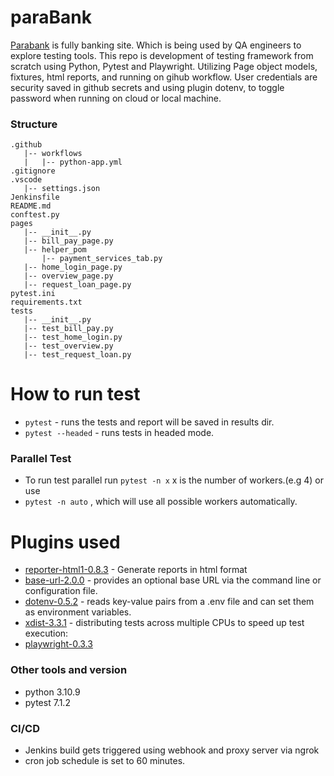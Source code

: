# paraBank
[Parabank](https://parabank.parasoft.com/parabank/index.htm) is fully banking site. Which is being used by QA engineers to explore testing tools. This repo is development of testing framework from scratch using Python, Pytest and Playwright. Utilizing Page object models, fixtures, html reports, and running on gihub workflow. User credentials are security saved in github secrets and using plugin dotenv, to toggle password when running on cloud or local machine. 

### Structure 
```
.github
   |-- workflows
   |   |-- python-app.yml
.gitignore
.vscode
   |-- settings.json
Jenkinsfile
README.md
conftest.py
pages
   |-- __init__.py
   |-- bill_pay_page.py
   |-- helper_pom
       |-- payment_services_tab.py
   |-- home_login_page.py
   |-- overview_page.py
   |-- request_loan_page.py
pytest.ini
requirements.txt
tests
   |-- __init__.py
   |-- test_bill_pay.py
   |-- test_home_login.py
   |-- test_overview.py
   |-- test_request_loan.py
```

# How to run test
- ```pytest``` - runs the tests and report will be saved in results dir.
- ```pytest --headed``` - runs tests in headed mode.


### Parallel Test
- To run test parallel run ```pytest -n x``` x is the number of workers.(e.g 4) or use 
- ```pytest -n auto``` , which will use all possible workers automatically.

# Plugins used
- [reporter-html1-0.8.3](https://pypi.org/project/pytest-reporter-html1/) - Generate reports in html format 
- [base-url-2.0.0](https://pypi.org/project/pytest-base-url/) - provides an optional base URL via the command line or configuration file.
- [dotenv-0.5.2](https://pypi.org/project/python-dotenv/) - reads key-value pairs from a .env file and can set them as environment variables.
- [xdist-3.3.1](https://pypi.org/project/pytest-xdist/) - distributing tests across multiple CPUs to speed up test execution:
- [playwright-0.3.3](https://playwright.dev/python/)

### Other tools and version
- python 3.10.9
- pytest 7.1.2

### CI/CD
- Jenkins build gets triggered using webhook and proxy server via ngrok
- cron job schedule is set to 60 minutes.
